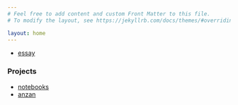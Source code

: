 ```yaml
---
# Feel free to add content and custom Front Matter to this file.
# To modify the layout, see https://jekyllrb.com/docs/themes/#overriding-theme-defaults

layout: home
---
```


- [essay](/essay.md)

### Projects 
- [notebooks](/notebooks.md)
- [anzan](https://anzan-seven.vercel.app)
